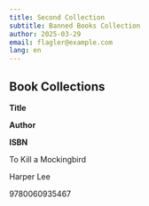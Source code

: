 ```yaml
---
title: Second Collection
subtitle: Banned Books Collection
author: 2025-03-29
email: flagler@example.com
lang: en
---
```


## Book Collections

<div class="books-grid">
<div class="book-header">
<p><strong>Title</strong></p>
<p><strong>Author</strong></p>
<p><strong>ISBN</strong></p>
</div>

<div class="book-item">
<p>To Kill a Mockingbird</p>
<p>Harper Lee</p>
<p>9780060935467</p>
</div>

</div>
